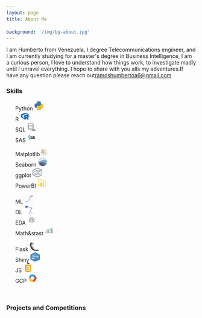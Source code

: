 ```yaml
---
layout: page
title: About Me

background: '/img/bg-about.jpg'
---
```


I am Humberto from Venezuela, I degree Telecommunications engineer, and I am currently studying for a master's degree in Business Intelligence, I am a curious person, I love to understand how things work, to investigate madly until I unravel everything. I hope to share with you alls my adventures.If have any question please reach out[ramoshumbertoa6@gmail.com](mailto:ramoshumbertoa6@gmail.com)

<h3> Skills</h3>
<div class="container">

<div class="row">
  <div class="col">
  <ul style="list-style-type:none;">
  <li > Python <img src="img\about\python.webp"  alt="Python" width="25" height="25">  </li>
  <li > R  <img src="img\about\R.webp"  alt="R" width="25" height="25"></li>
  <li> SQL  <img src="img\about\SQL.webp"  alt="SQL" width="25" height="25"></li>
  <li> SAS  <img src="img\about\SAS.png"  alt="SAS" width="25" height="25"></li>
  </ul></div>
  <div class="col"><ul style="list-style-type:none;">
  <li> Matplotlib<img src="img\about\matplotlib.png"  alt="Matplotlib" width="20" height="20"> </li>
  <li> Seaborn <img src="img\about\seaborn.png"  alt="Sns" width="25" height="25"> </li>
  <li> ggplot <img src="img\about\ggplot.jpg"  alt="ggplot" width="25" height="25"> </li>
  <li> PowerBI <img src="img\about\powerbi.png"  alt="Powerbi" width="25" height="25"> </li>
  </ul></div>
  <div class="col"><ul style="list-style-type:none;">
  <li>ML  <img src="img\about\ML.jpg"  alt="ML" width="25" height="25"> </li>
  <li>DL <img src="img\about\DL.png"  alt="DL" width="25" height="25"> </li>
  <li>EDA  <img src="img\about\EDA.jpg"  alt="EDA" width="25" height="25"> </li>
  <li>Math&stast <img src="img\about\stast.png"  alt="stast" width="25" height="25">  </li>
  </ul>
  </div>
  <div class="col"><ul style="list-style-type:none;">
  <li>Flask  <img src="img\about\flask.png"  alt="flask" width="25" height="25"> </li>
  <li>Shiny <img src="img\about\shiny.jpg"  alt="shiny" width="25" height="25"> </li>
  <li>JS <img src="img\about\JS.webp"  alt="JS" width="25" height="25"> </li>
  <li> GCP <img src="img\about\gcp.png"  alt="GCP" width="25" height="25">  </li>
  </ul>
  </div>
</div>
</div>

<br>
<h3> Projects and Competitions </h3>
<div class="container">
</div>

<br>

